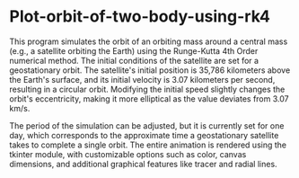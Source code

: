# Plot-orbit-of-two-body-using-rk4
This program simulates the orbit of an orbiting mass around a central mass (e.g., a satellite orbiting the Earth) using the Runge-Kutta 4th Order numerical method. The initial conditions of the satellite are set for a geostationary orbit. The satellite's initial position is 35,786 kilometers above the Earth's surface, and its initial velocity is 3.07 kilometers per second, resulting in a circular orbit. Modifying the initial speed slightly changes the orbit's eccentricity, making it more elliptical as the value deviates from 3.07 km/s.

The period of the simulation can be adjusted, but it is currently set for one day, which corresponds to the approximate time a geostationary satellite takes to complete a single orbit. The entire animation is rendered using the tkinter module, with customizable options such as color, canvas dimensions, and additional graphical features like tracer and radial lines.
